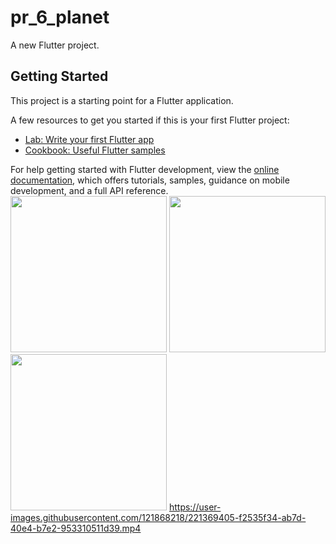 # pr_6_planet

A new Flutter project.

## Getting Started

This project is a starting point for a Flutter application.

A few resources to get you started if this is your first Flutter project:

- [Lab: Write your first Flutter app](https://docs.flutter.dev/get-started/codelab)
- [Cookbook: Useful Flutter samples](https://docs.flutter.dev/cookbook)

For help getting started with Flutter development, view the
[online documentation](https://docs.flutter.dev/), which offers tutorials,
samples, guidance on mobile development, and a full API reference.
<img src="https://user-images.githubusercontent.com/121868218/221369340-46a0718b-979f-4446-b68c-3a27e58b1d87.jpeg" width="250px">
<img src="https://user-images.githubusercontent.com/121868218/221369368-d01df52a-cb5c-4ea9-9ddb-980b71c9cc8a.jpeg" width="250px">
<img src="https://user-images.githubusercontent.com/121868218/221369390-7d34939d-359b-42a0-89f0-becd447374b2.jpeg" width="250px">
https://user-images.githubusercontent.com/121868218/221369405-f2535f34-ab7d-40e4-b7e2-953310511d39.mp4
